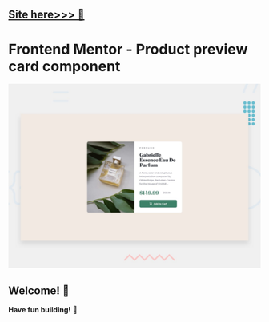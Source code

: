 ## [Site here>>> 🚀](https://leo-zubiri.github.io/ProductCardPreview/)
# Frontend Mentor - Product preview card component

![Design preview for the Product preview card component coding challenge](./design/desktop-preview.jpg)

## Welcome! 👋

**Have fun building!** 🚀
